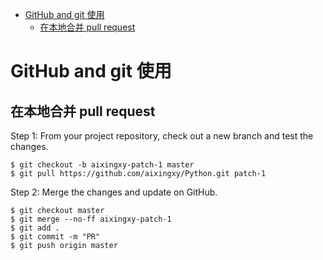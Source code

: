 <!-- TOC depthFrom:1 depthTo:6 withLinks:1 updateOnSave:1 orderedList:0 -->

- [GitHub and git 使用](#github-and-git-使用)
	- [在本地合并 pull request](#在本地合并-pull-request)

<!-- /TOC -->
# GitHub and git 使用
## 在本地合并 pull request

Step 1: From your project repository, check out a new branch and test the changes.
```
$ git checkout -b aixingxy-patch-1 master
$ git pull https://github.com/aixingxy/Python.git patch-1
```
Step 2: Merge the changes and update on GitHub.
```
$ git checkout master
$ git merge --no-ff aixingxy-patch-1
$ git add .
$ git commit -m "PR"
$ git push origin master
```
